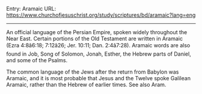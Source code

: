 Entry: Aramaic
URL: https://www.churchofjesuschrist.org/study/scriptures/bd/aramaic?lang=eng

---

An official language of the Persian Empire, spoken widely throughout the Near East. Certain portions of the Old Testament are written in Aramaic (Ezra 4:8â6:18; 7:12â26; Jer. 10:11; Dan. 2:4â7:28). Aramaic words are also found in Job, Song of Solomon, Jonah, Esther, the Hebrew parts of Daniel, and some of the Psalms.

The common language of the Jews after the return from Babylon was Aramaic, and it is most probable that Jesus and the Twelve spoke Galilean Aramaic, rather than the Hebrew of earlier times. See also Aram.
